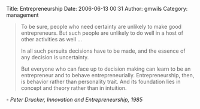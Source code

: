 Title: Entrepreneurship
Date: 2006-06-13 00:31
Author: gmwils
Category: management

> To be sure, people who need certainty are unlikely to make good
> entrepreneurs. But such people are unlikely to do well in a host of
> other activities as well ...
>
> In all such persuits decisions have to be made, and the essence of any
> decision is uncertainty.
>
> But everyone who can face up to decision making can learn to be an
> entrepreneur and to behave entrepreneurially. Entrepreneurship, then,
> is behavior rather than personality trait. And its foundation lies in
> concept and theory rather than in intuition.

*- Peter Drucker, Innovation and Entrepreneurship, 1985*
